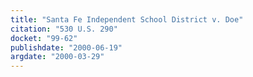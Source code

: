 ```yaml
---
title: "Santa Fe Independent School District v. Doe"
citation: "530 U.S. 290"
docket: "99-62"
publishdate: "2000-06-19"
argdate: "2000-03-29"
---
```

